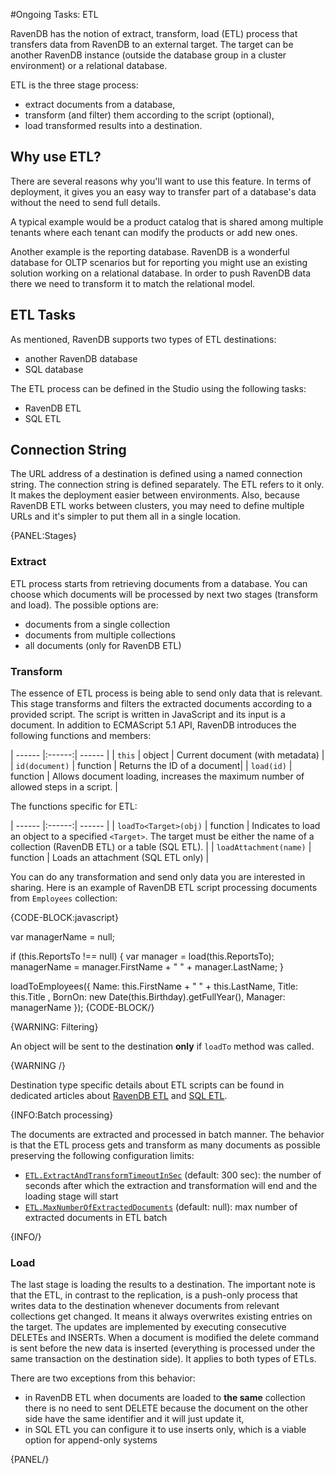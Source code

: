 ﻿#Ongoing Tasks: ETL

RavenDB has the notion of extract, transform, load (ETL) process that transfers data from RavenDB to an external target. The target can be another
RavenDB instance (outside the database group in a cluster environment) or a relational database.

ETL is the three stage process:

- extract documents from a database,
- transform (and filter) them according to the script (optional),
- load transformed results into a destination.

## Why use ETL?

There are several reasons why you'll want to use this feature. In terms of deployment, it gives you an easy way to transfer part of a database's data 
without the need to send full details.

A typical example would be a product catalog that is shared among multiple tenants where each tenant can modify the products or add new ones.

Another example is the reporting database. RavenDB is a wonderful database for OLTP scenarios but for reporting you might use an existing solution working on
a relational database. In order to push RavenDB data there we need to transform it to match the relational model.


## ETL Tasks

As mentioned, RavenDB supports two types of ETL destinations:

- another RavenDB database
- SQL database

The ETL process can be defined in the Studio using the following tasks:

- RavenDB ETL
- SQL ETL

## Connection String

The URL address of a destination is defined using a named connection string. The connection string is defined separately. The ETL refers to it only. 
It makes the deployment easier between environments. Also, because RavenDB ETL works between clusters, you may need to define multiple URLs and it's simpler to put
them all in a single location.

{PANEL:Stages}

### Extract

ETL process starts from retrieving documents from a database. You can choose which documents will be processed by next two stages (transform and load). The possible options are:

- documents from a single collection
- documents from multiple collections
- all documents (only for RavenDB ETL)

### Transform

The essence of ETL process is being able to send only data that is relevant. This stage transforms and filters the extracted documents according to a provided script.
The script is written in JavaScript and its input is a document. In addition to ECMAScript 5.1 API, RavenDB introduces the following functions and members:

| ------ |:------:| ------ |
| `this` | object | Current document (with metadata) |
| `id(document)` | function | Returns the ID of a document|
| `load(id)` | function | Allows document loading, increases the maximum number of allowed steps in a script. |

The functions specific for ETL:

| ------ |:------:| ------ |
| `loadTo<Target>(obj)` | function | Indicates to load an object to a specified `<Target>`. The target must be either the name of a collection (RavenDB ETL) or a table (SQL ETL). |
| `loadAttachment(name)` | function | Loads an attachment (SQL ETL only) |

You can do any transformation and send only data you are interested in sharing. Here is an example of RavenDB ETL script processing documents from `Employees` collection:

{CODE-BLOCK:javascript}

var managerName = null;

if (this.ReportsTo !== null)
{
    var manager = load(this.ReportsTo);
    managerName = manager.FirstName + " " + manager.LastName;
}

loadToEmployees({
    Name: this.FirstName + " " + this.LastName,
    Title: this.Title ,
    BornOn: new Date(this.Birthday).getFullYear(),
    Manager: managerName
});
{CODE-BLOCK/}

{WARNING: Filtering}

An object will be sent to the destination **only** if `loadTo` method was called.

{WARNING /}

Destination type specific details about ETL scripts can be found in dedicated articles about [RavenDB ETL]() and [SQL ETL]().

{INFO:Batch processing}

The documents are extracted and processed in batch manner. The behavior is that the ETL process gets and transform as many documents as possible preserving the following configuration limits:

- [`ETL.ExtractAndTransformTimeoutInSec`](../../../server/configuration/etl-configuration#etl.extractandtransformtimeoutinsec) (default: 300 sec): the number of seconds after which the extraction and transformation will end and the loading stage will start
- [`ETL.MaxNumberOfExtractedDocuments`](../../../server/configuration/etl-configuration#etl.maxnumberofextracteddocuments) (default: null): max number of extracted documents in ETL batch

{INFO/}

### Load

The last stage is loading the results to a destination. The important note is that the ETL, in contrast to the replication, is a push-only process that writes data to the destination
whenever documents from relevant collections get changed. It means it always overwrites existing entries on the target. The updates are implemented by executing consecutive DELETEs and INSERTs.
When a document is modified the delete command is sent before the new data is inserted (everything is processed under the same transaction on the destination side). It applies to both types of ETLs.

There are two exceptions from this behavior:

- in RavenDB ETL when documents are loaded to **the same** collection there is no need to sent DELETE because the document on the other side have the same identifier and it will just update it,
- in SQL ETL you can configure it to use inserts only, which is a viable option for append-only systems

{PANEL/}

